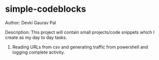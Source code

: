 # simple-codeblocks
Author: Devki Gaurav Pal

Description: This project will contain small projects/code snippets which I create as my day to day tasks. 

1. Reading URLs from csv and generating traffic from powershell and logging complete activity.
